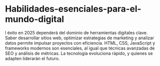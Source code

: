 # Habilidades-esenciales-para-el-mundo-digital
l éxito en 2025 dependerá del dominio de herramientas digitales clave. Saber desarrollar sitios web, optimizar estrategias de marketing y analizar datos permite impulsar proyectos con eficiencia. HTML, CSS, JavaScript y frameworks modernos son esenciales, al igual que técnicas avanzadas de SEO y análisis de métricas. La tecnología evoluciona rápido, y quienes se adapten liderarán el futuro.

